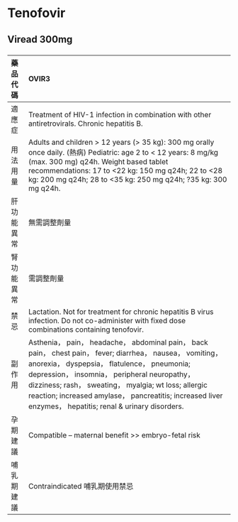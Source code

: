 # Tenofovir

## Viread 300mg

##### 

| 藥品代碼   | OVIR3                                                                                                                                                                                                                                                                                                                                                                           |
|:-----------|:--------------------------------------------------------------------------------------------------------------------------------------------------------------------------------------------------------------------------------------------------------------------------------------------------------------------------------------------------------------------------------|
| 適應症     | Treatment of HIV-1 infection in combination with other antiretrovirals. Chronic hepatitis B.                                                                                                                                                                                                                                                                                    |
| 用法用量   | Adults and children > 12 years (> 35 kg): 300 mg orally once daily. (熱病) Pediatric: age 2 to < 12 years: 8 mg/kg (max. 300 mg) q24h. Weight based tablet recommendations: 17 to <22 kg: 150 mg q24h; 22 to <28 kg: 200 mg q24h; 28 to <35 kg: 250 mg q24h; ?35 kg: 300 mg q24h.                                                                                               |
| 肝功能異常 | 無需調整劑量                                                                                                                                                                                                                                                                                                                                                                    |
| 腎功能異常 | 需調整劑量                                                                                                                                                                                                                                                                                                                                                                      |
| 禁忌       | Lactation. Not for treatment for chronic hepatitis B virus infection. Do not co-administer with fixed dose combinations containing tenofovir.                                                                                                                                                                                                                                   |
| 副作用     | Asthenia， pain， headache， abdominal pain， back pain， chest pain， fever; diarrhea， nausea， vomiting， anorexia， dyspepsia， flatulence， pneumonia; depression， insomnia， peripheral neuropathy， dizziness; rash， sweating， myalgia; wt loss; allergic reaction; increased amylase， pancreatitis; increased liver enzymes， hepatitis; renal & urinary disorders. |
| 孕期建議   | Compatible – maternal benefit >> embryo-fetal risk                                                                                                                                                                                                                                                                                                                              |
| 哺乳期建議 | Contraindicated 哺乳期使用禁忌                                                                                                                                                                                                                                                                                                                                                  |

